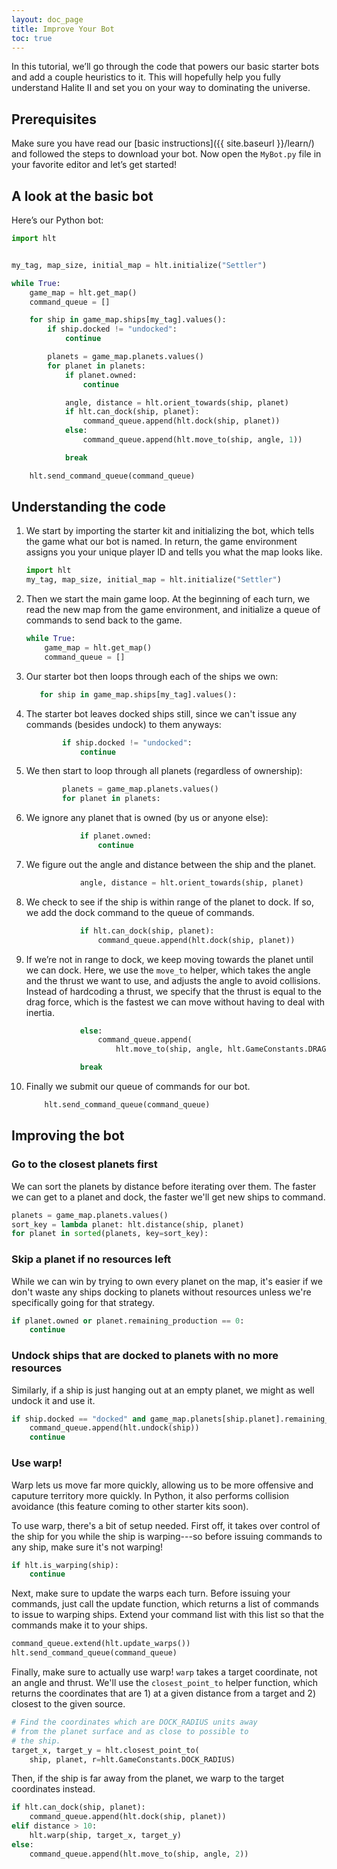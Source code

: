 ```yaml
---
layout: doc_page
title: Improve Your Bot
toc: true
---
```


In this tutorial, we’ll go through the code that powers our basic starter bots and add a couple heuristics to it. This will hopefully help you fully understand Halite II and set you on your way to dominating the universe.

## Prerequisites

Make sure you have read our [basic instructions]({{ site.baseurl }}/learn/) and followed the steps to download your bot.
Now open the `MyBot.py` file in your favorite editor and let’s get started!

## A look at the basic bot

Here’s our Python bot:

```python
import hlt


my_tag, map_size, initial_map = hlt.initialize("Settler")

while True:
    game_map = hlt.get_map()
    command_queue = []

    for ship in game_map.ships[my_tag].values():
        if ship.docked != "undocked":
            continue

        planets = game_map.planets.values()
        for planet in planets:
            if planet.owned:
                continue

            angle, distance = hlt.orient_towards(ship, planet)
            if hlt.can_dock(ship, planet):
                command_queue.append(hlt.dock(ship, planet))
            else:
                command_queue.append(hlt.move_to(ship, angle, 1))

            break

    hlt.send_command_queue(command_queue)
```

## Understanding the code

1. We start by importing the starter kit and initializing the bot, which tells the game what our bot is named. In return, the game environment assigns you your unique player ID and tells you what the map looks like.

    ```python
    import hlt
    my_tag, map_size, initial_map = hlt.initialize("Settler")
    ```

2. Then we start the main game loop. At the beginning of each turn, we read the new map from the game environment, and initialize a queue of commands to send back to the game.

    ```python
    while True:
        game_map = hlt.get_map()
        command_queue = []
    ```

3. Our starter bot then loops through each of the ships we own:

    ```python
       for ship in game_map.ships[my_tag].values():
    ```

4. The starter bot leaves docked ships still, since we can't issue any commands (besides undock) to them anyways:

    ```python
            if ship.docked != "undocked":
                continue
    ```

5. We then start to loop through all planets (regardless of ownership):

    ```python
            planets = game_map.planets.values()
            for planet in planets:
    ```

6. We ignore any planet that is owned (by us or anyone else):

    ```python
                if planet.owned:
                    continue
    ```

7. We figure out the angle and distance between the ship and the planet.

    ```python
                angle, distance = hlt.orient_towards(ship, planet)
    ```

8. We check to see if the ship is within range of the planet to dock. If so, we add the dock command to the queue of commands.

    ```python
                if hlt.can_dock(ship, planet):
                    command_queue.append(hlt.dock(ship, planet))
    ```

9. If we’re not in range to dock, we keep moving towards the planet until we can dock. Here, we use the `move_to` helper, which takes the angle and the thrust we want to use, and adjusts the angle to avoid collisions. Instead of hardcoding a thrust, we specify that the thrust is equal to the drag force, which is the fastest we can move without having to deal with inertia.

    ```python
                else:
                    command_queue.append(
                        hlt.move_to(ship, angle, hlt.GameConstants.DRAG))

                break
    ```


10. Finally we submit our queue of commands for our bot.
    ```python
        hlt.send_command_queue(command_queue)
    ```

## Improving the bot

### Go to the closest planets first

We can sort the planets by distance before iterating over them. The faster we can get to a planet and dock, the faster we'll get new ships to command.

```python
planets = game_map.planets.values()
sort_key = lambda planet: hlt.distance(ship, planet)
for planet in sorted(planets, key=sort_key):
```

### Skip a planet if no resources left

While we can win by trying to own every planet on the map, it's easier if we don't waste any ships docking to planets without resources unless we're specifically going for that strategy.

```python
if planet.owned or planet.remaining_production == 0:
    continue
```

### Undock ships that are docked to planets with no more resources

Similarly, if a ship is just hanging out at an empty planet, we might as well undock it and use it.

```python
if ship.docked == "docked" and game_map.planets[ship.planet].remaining_production == 0:
    command_queue.append(hlt.undock(ship))
    continue
```

### Use warp!

Warp lets us move far more quickly, allowing us to be more offensive and caputure territory more quickly. In Python, it also performs collision avoidance (this feature coming to other starter kits soon).

To use warp, there's a bit of setup needed. First off, it takes over control of the ship for you while the ship is warping---so before issuing commands to any ship, make sure it's not warping!

```python
if hlt.is_warping(ship):
    continue
```

Next, make sure to update the warps each turn. Before issuing your commands, just call the update function, which returns a list of commands to issue to warping ships. Extend your command list with this list so that the commands make it to your ships.

```python
command_queue.extend(hlt.update_warps())
hlt.send_command_queue(command_queue)
```

Finally, make sure to actually use warp! `warp` takes a target coordinate, not an angle and thrust. We'll use the `closest_point_to` helper function, which returns the coordinates that are 1) at a given distance from a target and 2) closest to the given source.

```python
# Find the coordinates which are DOCK_RADIUS units away
# from the planet surface and as close to possible to
# the ship.
target_x, target_y = hlt.closest_point_to(
    ship, planet, r=hlt.GameConstants.DOCK_RADIUS)
```

Then, if the ship is far away from the planet, we warp to the target coordinates instead.

```python
if hlt.can_dock(ship, planet):
    command_queue.append(hlt.dock(ship, planet))
elif distance > 10:
    hlt.warp(ship, target_x, target_y)
else:
    command_queue.append(hlt.move_to(ship, angle, 2))
```

